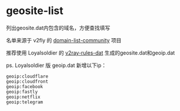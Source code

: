 # geosite-list
列出geosite.dat内包含的域名，方便查找填写

名单来源于 v2fly 的 [domain-list-community](https://github.com/Loyalsoldier/v2ray-rules-dat) 项目

推荐使用 Loyalsoldier 的 [v2ray-rules-dat](https://github.com/Loyalsoldier/v2ray-rules-dat) 生成的geosite.dat和geoip.dat

ps. Loyalsoldier 版 geoip.dat 新增以下ip：

    geoip:cloudflare
    geoip:cloudfront
    geoip:facebook
    geoip:fastly
    geoip:netflix
    geoip:telegram

